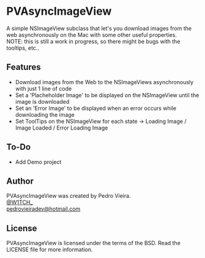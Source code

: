 PVAsyncImageView
================
A simple NSImageView subclass that let's you download images from the web asynchronously on the Mac with some other useful properties.<br>
NOTE: this is still a work in progress, so there might be bugs with the tooltips, etc..

Features
----------------
* Download images from the Web to the NSImageViews asynchronously with just 1 line of code
* Set a 'Placheholder Image' to be displayed on the NSImageView until the image is downloaded
* Set an 'Error Image' to be displayed when an error occurs while downloading the image
* Set ToolTips on the NSImageView for each state -> Loading Image / Image Loaded / Error Loading Image

To-Do
----------------
* Add Demo project

Author
----------------
PVAsyncImageView was created by Pedro Vieira.<br>
[@W1TCH_](https://twitter.com/W1TCH_)  
<a href="mailto:pedrovieiradev@hotmail.com?Subject=PVAsyncImageView">pedrovieiradev@hotmail.com</a>

License
----------------
PVAsyncImageView is licensed under the terms of the BSD. Read the LICENSE file for more information.